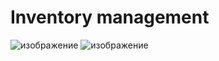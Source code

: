 # Inventory management
![изображение](https://github.com/user-attachments/assets/93928216-ca93-4817-a32f-47b64205421e)
![изображение](https://github.com/user-attachments/assets/e986738a-cce7-45de-a96a-d102398677f2)
